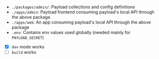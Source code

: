 - `./packages/admin/`: Payload collections and config definitions
- `./apps/admin`: Payload frontend consuming payload's local API through the above package
- `./apps/web`: An app consuming payload's local API through the above package
- `.env`: Contains env values used globally (needed mainly for `PAYLOAD_SECRET`)

- [x] `dev` mode works
- [ ] `build` works
